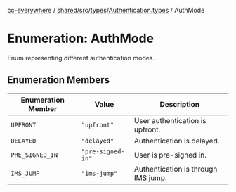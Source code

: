 [cc-everywhere](../../../../../index.md) / [shared/src/types/Authentication.types](../index.md) / AuthMode

# Enumeration: AuthMode

Enum representing different authentication modes.

## Enumeration Members

| Enumeration Member | Value | Description |
| ------ | ------ | ------ |
| `UPFRONT` | `"upfront"` | User authentication is upfront. |
| `DELAYED` | `"delayed"` | Authentication is delayed. |
| `PRE_SIGNED_IN` | `"pre-signed-in"` | User is pre-signed in. |
| `IMS_JUMP` | `"ims-jump"` | Authentication is through IMS jump. |
